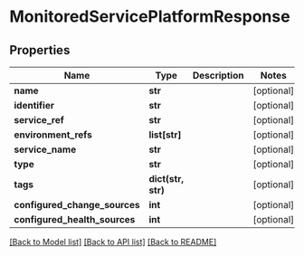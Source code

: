 # MonitoredServicePlatformResponse

## Properties
Name | Type | Description | Notes
------------ | ------------- | ------------- | -------------
**name** | **str** |  | [optional] 
**identifier** | **str** |  | [optional] 
**service_ref** | **str** |  | [optional] 
**environment_refs** | **list[str]** |  | [optional] 
**service_name** | **str** |  | [optional] 
**type** | **str** |  | [optional] 
**tags** | **dict(str, str)** |  | [optional] 
**configured_change_sources** | **int** |  | [optional] 
**configured_health_sources** | **int** |  | [optional] 

[[Back to Model list]](../README.md#documentation-for-models) [[Back to API list]](../README.md#documentation-for-api-endpoints) [[Back to README]](../README.md)

